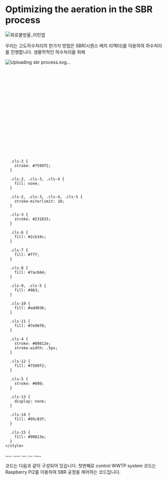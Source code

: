 # Optimizing the aeration in the SBR process

![회로물방울_이민엽](https://github.com/user-attachments/assets/cffb9b2f-6133-42a1-aefb-f07712bb287a)

우리는 고도하수처리의 한가지 방법은 SBR(시퀀스 베치 리엑터)를 이용하여 하수처리를 진행합니다. 
생물학적인 하수처리를 위해 


![Uploading sbr process.svg…]()<?xml version="1.0" encoding="UTF-8"?>
<svg xmlns="http://www.w3.org/2000/svg" version="1.1" viewBox="0 0 1920 1080">
  <defs>
    <style>
      .cls-1 {
        fill: #231815;
        font-family: TimesNewRomanPSMT, 'Times New Roman';
        font-size: 7px;
      }

      .cls-2 {
        stroke: #7599f2;
      }

      .cls-2, .cls-3, .cls-4 {
        fill: none;
      }

      .cls-2, .cls-3, .cls-4, .cls-5 {
        stroke-miterlimit: 10;
      }

      .cls-3 {
        stroke: #231815;
      }

      .cls-6 {
        fill: #2cb34c;
      }

      .cls-7 {
        fill: #fff;
      }

      .cls-8 {
        fill: #7ac044;
      }

      .cls-9, .cls-5 {
        fill: #963;
      }

      .cls-10 {
        fill: #add036;
      }

      .cls-11 {
        fill: #7e98f0;
      }

      .cls-4 {
        stroke: #00012e;
        stroke-width: .5px;
      }

      .cls-12 {
        fill: #7599f2;
      }

      .cls-5 {
        stroke: #000;
      }

      .cls-13 {
        display: none;
      }

      .cls-14 {
        fill: #95c83f;
      }

      .cls-15 {
        fill: #00813e;
      }
    </style>
  </defs>
  <!-- Generator: Adobe Illustrator 28.7.1, SVG Export Plug-In . SVG Version: 1.2.0 Build 142)  -->
  <g>
    <g id="_레이어_1" data-name="레이어_1">
      <g class="cls-13">
        <rect class="cls-9" x="305.38" y="406.48" width="30" height="25.92"/>
        <rect class="cls-3" x="305.17" y="367.9" width="30.41" height="64.72"/>
        <line class="cls-5" x1="305.38" y1="406.48" x2="335.38" y2="406.48"/>
        <g>
          <line class="cls-3" x1="320.39" y1="364.73" x2="320.39" y2="426.4"/>
          <ellipse class="cls-3" cx="314.9" cy="426.47" rx="5.49" ry="1.98"/>
          <ellipse class="cls-3" cx="325.88" cy="426.47" rx="5.49" ry="1.98"/>
        </g>
      </g>
      <text class="cls-1" transform="translate(443.28 294.12)"><tspan x="0" y="0">Anoxic</tspan></text>
      <text class="cls-1" transform="translate(516.31 461.12)"><tspan x="0" y="0">Aerobic</tspan></text>
      <text class="cls-1" transform="translate(386.61 592.12)"><tspan x="0" y="0">Settle</tspan></text>
      <rect class="cls-11" x="378.94" y="522.31" width="30.39" height="25.69"/>
      <rect class="cls-9" x="379.22" y="545.26" width="30" height="25.92"/>
      <line class="cls-5" x1="378.94" y1="522.31" x2="408.94" y2="522.31"/>
      <rect class="cls-3" x="379.13" y="506.8" width="30.41" height="64.72"/>
      <rect class="cls-3" x="379.13" y="507.06" width="30.41" height="64.72" transform="translate(788.67 1078.85) rotate(-180)"/>
      <g>
        <line class="cls-3" x1="394.26" y1="504.16" x2="394.26" y2="565.83"/>
        <ellipse class="cls-3" cx="388.76" cy="565.9" rx="5.49" ry="1.98"/>
        <ellipse class="cls-3" cx="399.75" cy="565.9" rx="5.49" ry="1.98"/>
      </g>
      <text class="cls-1" transform="translate(246.81 463.12)"><tspan x="0" y="0">Draw</tspan></text>
      <rect class="cls-9" x="285.08" y="464.43" width="30" height="25.92"/>
      <rect class="cls-3" x="284.86" y="425.85" width="30.41" height="64.72"/>
      <line class="cls-5" x1="285.08" y1="464.43" x2="315.08" y2="464.43"/>
      <g>
        <line class="cls-3" x1="300.09" y1="422.68" x2="300.09" y2="484.35"/>
        <ellipse class="cls-3" cx="294.59" cy="484.42" rx="5.49" ry="1.98"/>
        <ellipse class="cls-3" cx="305.58" cy="484.42" rx="5.49" ry="1.98"/>
      </g>
      <g>
        <polyline class="cls-2" points="273.59 415.43 292.28 415.43 292.28 450.26"/>
        <path class="cls-12" d="M271.78,415.43c.85.32,1.91.86,2.56,1.43l-.52-1.43.52-1.43c-.66.57-1.71,1.11-2.56,1.43Z"/>
      </g>
      <rect class="cls-3" x="285.13" y="425.88" width="30.41" height="64.72"/>
      <rect class="cls-3" x="285.13" y="426.14" width="30.41" height="64.72" transform="translate(600.67 917) rotate(-180)"/>
      <g>
        <line class="cls-3" x1="300.26" y1="423.24" x2="300.26" y2="484.9"/>
        <ellipse class="cls-3" cx="294.76" cy="484.98" rx="5.49" ry="1.98"/>
        <ellipse class="cls-3" cx="305.75" cy="484.98" rx="5.49" ry="1.98"/>
      </g>
      <g>
        <rect class="cls-9" x="438.61" y="329.09" width="30.39" height="49.21"/>
        <line class="cls-5" x1="438.61" y1="329.09" x2="468.61" y2="329.09"/>
        <g>
          <rect class="cls-3" x="438.8" y="313.58" width="30.41" height="64.72"/>
          <rect class="cls-3" x="438.8" y="313.85" width="30.41" height="64.72" transform="translate(908.02 692.41) rotate(-180)"/>
          <g>
            <line class="cls-3" x1="453.93" y1="310.94" x2="453.93" y2="372.61"/>
            <ellipse class="cls-3" cx="448.44" cy="372.68" rx="5.49" ry="1.98"/>
            <ellipse class="cls-3" cx="459.42" cy="372.68" rx="5.49" ry="1.98"/>
          </g>
          <g>
            <path class="cls-4" d="M458.12,357.72l-7.82.37,1.12.61c-.35.02-.7.03-1.07.03-3.18,0-5.77-.63-5.77-1.4,0-.57,1.39-1.05,3.38-1.27l-1.18-.59c-3.01.32-5.11,1.05-5.11,1.9,0,1.14,3.82,2.07,8.53,2.07.83,0,1.63-.03,2.39-.09l1.74.95,3.8-2.57Z"/>
            <path class="cls-4" d="M449.9,355.09l7.82-.37-1.12-.61c.35-.02.7-.03,1.07-.03,3.18,0,5.77.63,5.77,1.4,0,.57-1.39,1.05-3.38,1.27l1.18.59c3.01-.32,5.11-1.05,5.11-1.9,0-1.14-3.82-2.07-8.53-2.07-.83,0-1.63.03-2.39.09l-1.74-.95-3.8,2.57Z"/>
          </g>
        </g>
      </g>
      <g>
        <text class="cls-1" transform="translate(318.5 294.12)"><tspan x="0" y="0">Influent</tspan></text>
        <rect class="cls-9" x="315" y="350.5" width="30" height="25.92"/>
        <rect class="cls-3" x="314.78" y="311.92" width="30.41" height="64.72"/>
        <line class="cls-5" x1="315" y1="350.5" x2="345" y2="350.5"/>
        <g>
          <line class="cls-3" x1="330.01" y1="308.75" x2="330.01" y2="370.42"/>
          <ellipse class="cls-3" cx="324.51" cy="370.49" rx="5.49" ry="1.98"/>
          <ellipse class="cls-3" cx="335.5" cy="370.49" rx="5.49" ry="1.98"/>
        </g>
        <g>
          <polyline class="cls-2" points="301.7 301.5 322.2 301.5 322.2 334.52"/>
          <path class="cls-12" d="M322.2,336.33c-.32-.85-.86-1.91-1.43-2.56l1.43.52,1.43-.52c-.57.66-1.11,1.71-1.43,2.56Z"/>
        </g>
      </g>
      <g>
        <path class="cls-6" d="M418.77,485.96l-9.27-12.77c-4.21,3.01-9.37,4.79-14.94,4.79-2.18,0-4.29-.28-6.3-.78l3.47-4.66-31.54-3.71,12.56,29.17,5.62-7.53c4.98,2.11,10.45,3.29,16.2,3.29,9.04,0,17.4-2.89,24.21-7.8Z"/>
        <path class="cls-8" d="M452.03,424.13l-15.01,4.88c1.56,4.94,1.66,10.39-.06,15.69-.67,2.07-1.59,3.99-2.69,5.75l-3.36-4.74-13.28,28.85,31.62-2.93-5.43-7.67c3.55-4.08,6.36-8.92,8.13-14.39,2.79-8.6,2.63-17.44.07-25.44Z"/>
        <path class="cls-14" d="M404.1,373.71v15.78c5.18.04,10.39,1.63,14.9,4.91,1.76,1.28,3.31,2.74,4.64,4.34l-5.55,1.73,23.34,21.54,6.99-30.98-8.97,2.79c-2.78-4.64-6.52-8.8-11.17-12.18-7.31-5.31-15.78-7.89-24.17-7.92Z"/>
        <path class="cls-10" d="M340.69,403.62l15.01,4.88c1.64-4.91,4.76-9.38,9.27-12.66,1.76-1.28,3.63-2.3,5.56-3.07l-.07,5.81,27.7-15.54-27.3-16.22-.12,9.39c-5.27,1.22-10.39,3.48-15.04,6.86-7.31,5.31-12.38,12.57-15.01,20.54Z"/>
        <path class="cls-15" d="M350.06,472.88l9.27-12.77c-4.17-3.07-7.45-7.43-9.17-12.73-.67-2.07-1.06-4.16-1.2-6.24l5.51,1.86-6.22-31.14-23.86,20.96,8.9,3.01c-.47,5.39.1,10.95,1.88,16.42,2.79,8.6,8.13,15.65,14.9,20.62Z"/>
      </g>
      <g>
        <g>
          <rect class="cls-9" x="466.61" y="441.38" width="30.39" height="49.21"/>
          <line class="cls-5" x1="466.61" y1="441.38" x2="496.61" y2="441.38"/>
          <g>
            <rect class="cls-3" x="466.8" y="425.88" width="30.41" height="64.72"/>
            <rect class="cls-3" x="466.8" y="426.14" width="30.41" height="64.72" transform="translate(964.02 917) rotate(-180)"/>
            <g>
              <line class="cls-3" x1="481.93" y1="423.24" x2="481.93" y2="484.9"/>
              <ellipse class="cls-3" cx="476.44" cy="484.98" rx="5.49" ry="1.98"/>
              <ellipse class="cls-3" cx="487.42" cy="484.98" rx="5.49" ry="1.98"/>
            </g>
            <g>
              <path class="cls-4" d="M486.12,470.02l-7.82.37,1.12.61c-.35.02-.7.03-1.07.03-3.18,0-5.77-.63-5.77-1.4,0-.57,1.39-1.05,3.38-1.27l-1.18-.59c-3.01.32-5.11,1.05-5.11,1.9,0,1.14,3.82,2.07,8.53,2.07.83,0,1.63-.03,2.39-.09l1.74.95,3.8-2.57Z"/>
              <path class="cls-4" d="M477.9,467.38l7.82-.37-1.12-.61c.35-.02.7-.03,1.07-.03,3.18,0,5.77.63,5.77,1.4,0,.57-1.39,1.05-3.38,1.27l1.18.59c3.01-.32,5.11-1.05,5.11-1.9,0-1.14-3.82-2.07-8.53-2.07-.83,0-1.63.03-2.39.09l-1.74-.95-3.8,2.57Z"/>
            </g>
          </g>
          <g>
            <line class="cls-3" x1="481.72" y1="423.55" x2="481.72" y2="485.22"/>
            <ellipse class="cls-3" cx="476.23" cy="485.29" rx="5.49" ry="1.98"/>
            <ellipse class="cls-3" cx="487.21" cy="485.29" rx="5.49" ry="1.98"/>
          </g>
        </g>
        <circle class="cls-7" cx="476" cy="458" r="1"/>
        <circle class="cls-7" cx="481.5" cy="454.5" r="1.5"/>
        <circle class="cls-7" cx="476" cy="451" r="1"/>
        <circle class="cls-7" cx="489" cy="452" r="1"/>
        <circle class="cls-7" cx="487" cy="457" r="1"/>
        <circle class="cls-7" cx="486" cy="450" r="1"/>
        <circle class="cls-7" cx="472.78" cy="451.67" r=".61"/>
        <circle class="cls-7" cx="484.39" cy="456.94" r=".61"/>
        <circle class="cls-7" cx="479.78" cy="451.33" r=".61"/>
        <circle class="cls-7" cx="491.5" cy="455.5" r="1.5"/>
        <circle class="cls-7" cx="479.78" cy="451.33" r=".61"/>
        <circle class="cls-7" cx="477" cy="454" r="1"/>
        <circle class="cls-7" cx="473.28" cy="454.39" r="1"/>
        <circle class="cls-7" cx="486" cy="454" r="1"/>
        <circle class="cls-7" cx="484" cy="459" r="1"/>
        <circle class="cls-7" cx="480.67" cy="458.33" r=".61"/>
        <circle class="cls-7" cx="479.06" cy="455.72" r=".61"/>
        <circle class="cls-7" cx="478.06" cy="456.72" r=".61"/>
      </g>
    </g>
  </g>
</svg>

코드는 다음과 같이 구성되어 있습니다.
첫번째로 control WWTP system 코드는 Raspberry Pi2를 이용하여 SBR 공정을 제어하는 코드입니다.

